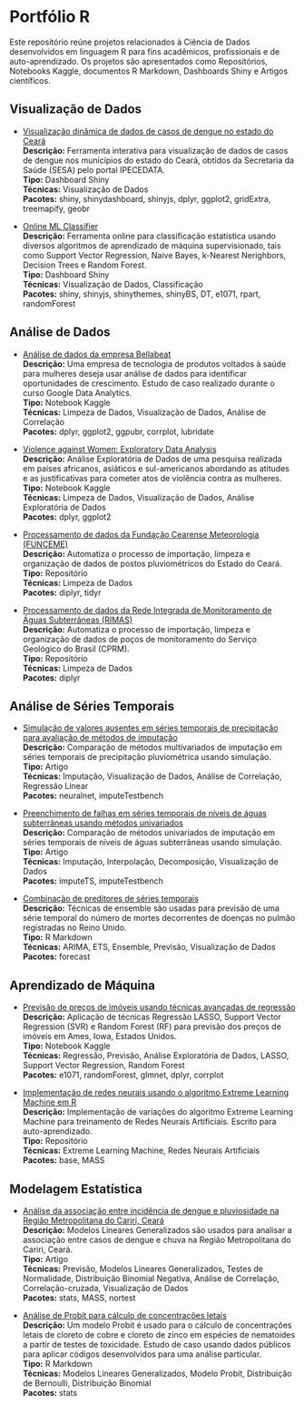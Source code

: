 # Portfólio R

Este repositório reúne projetos relacionados à Ciência de Dados desenvolvidos em linguagem R para fins acadêmicos, profissionais e de auto-aprendizado.
Os projetos são apresentados como Repositórios, Notebooks Kaggle, documentos R Markdown, Dashboards Shiny e Artigos científicos.

## Visualização de Dados

- [Visualização dinâmica de dados de casos de dengue no estado do Ceará](https://rubensocj.shinyapps.io/dengue-ce/)  
**Descrição:** Ferramenta interativa para visualização de dados de casos de dengue nos municípios do estado do Ceará, obtidos da Secretaria da Saúde (SESA) pelo portal IPECEDATA.  
**Tipo:** Dashboard Shiny  
**Técnicas:** Visualização de Dados  
**Pacotes:** shiny, shinydashboard, shinyjs, dplyr, ggplot2, gridExtra, treemapify, geobr

- [Online ML Classifier](https://rubensocj.shinyapps.io/online-ml-classifier/)  
**Descrição:** Ferramenta online para classificação estatística usando diversos algoritmos de aprendizado de máquina supervisionado, tais como Support Vector Regression, Naive Bayes, k-Nearest Nerighbors, Decision Trees e Random Forest.  
**Tipo:** Dashboard Shiny  
**Técnicas:** Visualização de Dados, Classificação  
**Pacotes:** shiny, shinyjs, shinythemes, shinyBS, DT, e1071, rpart, randomForest

## Análise de Dados

- [Análise de dados da empresa Bellabeat](https://www.kaggle.com/code/rubensocj/an-lise-de-dados-da-empresa-bellabeat)  
**Descrição:** Uma empresa de tecnologia de produtos voltados à saúde para mulheres deseja usar análise de dados para identificar oportunidades de crescimento. Estudo de caso realizado durante o curso Google Data Analytics.  
**Tipo:** Notebook Kaggle  
**Técnicas:** Limpeza de Dados, Visualização de Dados, Análise de Correlação  
**Pacotes:** dplyr, ggplot2, ggpubr, corrplot, lubridate

- [Violence against Women: Exploratory Data Analysis](https://www.kaggle.com/rubensocj/violence-against-women-exploratory-data-analysis)  
**Descrição:** Análise Exploratória de Dados de uma pesquisa realizada em países africanos, asiáticos e sul-americanos abordando as atitudes e as justificativas para cometer atos de violência contra as mulheres.  
**Tipo:** Notebook Kaggle  
**Técnicas:** Limpeza de Dados, Visualização de Dados, Análise Exploratória de Dados  
**Pacotes:** dplyr, ggplot2

- [Processamento de dados da Fundação Cearense Meteorologia (FUNCEME)](https://github.com/rubensocj/series-FUNCEME)  
**Descrição:** Automatiza o processo de importação, limpeza e organização de dados de postos pluviométricos do Estado do Ceará.  
**Tipo:** Repositório  
**Técnicas:** Limpeza de Dados  
**Pacotes:** diplyr, tidyr  

- [Processamento de dados da Rede Integrada de Monitoramento de Águas Subterrâneas (RIMAS)](https://github.com/rubensocj/series-RIMAS)  
**Descrição:** Automatiza o processo de importação, limpeza e organização de dados de poços de monitoramento do Serviço Geológico do Brasil (CPRM).  
**Tipo:** Repositório  
**Técnicas:** Limpeza de Dados  
**Pacotes:** diplyr  

## Análise de Séries Temporais

- [Simulação de valores ausentes em séries temporais de precipitação para avaliação de métodos de imputação](https://github.com/rubensocj/arquivo-R/blob/main/src/CunhaJuniorFirmino2022_Climatologia.pdf)  
**Descrição:** Comparação de métodos multivariados de imputação em séries temporais de precipitação pluviométrica usando simulação.  
**Tipo:** Artigo  
**Técnicas:** Imputação, Visualização de Dados, Análise de Correlação, Regressão Linear  
**Pacotes:** neuralnet, imputeTestbench

- [Preenchimento de falhas em séries temporais de níveis de águas subterrâneas usando métodos univariados](https://github.com/rubensocj/arquivo-R/blob/main/src/CunhaJunior2022_ENREHSE.pdf)  
**Descrição:** Comparação de métodos univariados de imputação em séries temporais de níveis de águas subterrâneas usando simulação.  
**Tipo:** Artigo  
**Técnicas:** Imputação, Interpolação, Decomposição, Visualização de Dados  
**Pacotes:** imputeTS, imputeTestbench

- [Combinação de preditores de séries temporais](https://rpubs.com/rubensocj/combination-of-forecasts)  
**Descrição:** Técnicas de ensemble são usadas para previsão de uma série temporal do número de mortes decorrentes de doenças no pulmão registradas no Reino Unido.  
**Tipo:** R Markdown  
**Técnicas:** ARIMA, ETS, Ensemble, Previsão, Visualização de Dados  
**Pacotes:** forecast

## Aprendizado de Máquina

- [Previsão de preços de imóveis usando técnicas avançadas de regressão](https://www.kaggle.com/code/rubensocj/regress-o-lasso-svr-e-random-forest)  
**Descrição:** Aplicação de técnicas Regressão LASSO, Support Vector Regression (SVR) e Random Forest (RF) para previsão dos preços de imóveis em Ames, Iowa, Estados Unidos.  
**Tipo:** Notebook Kaggle  
**Técnicas:** Regressão, Previsão, Análise Exploratória de Dados, LASSO, Support Vector Regression, Random Forest  
**Pacotes:** e1071, randomForest, glmnet, dplyr, corrplot

- [Implementação de redes neurais usando o algoritmo Extreme Learning Machine em R](https://github.com/rubensocj/extreme-learning-machine)  
**Descrição:** Implementação de variações do algoritmo Extreme Learning Machine para treinamento de Redes Neurais Artificiais. Escrito para auto-aprendizado.  
**Tipo:** Repositório  
**Técnicas:** Extreme Learning Machine, Redes Neurais Artificiais  
**Pacotes:** base, MASS

## Modelagem Estatística

- [Análise da associação entre incidência de dengue e
pluviosidade na Região Metropolitana do Cariri, Ceará](https://github.com/rubensocj/arquivo-R/blob/main/src/CunhaJunior2022_GaiaScientia.pdf)  
**Descrição:** Modelos Lineares Generalizados são usados para analisar a associação entre casos de dengue e chuva na Região Metropolitana do Cariri, Ceará.  
**Tipo:** Artigo  
**Técnicas:** Previsão, Modelos Lineares Generalizados, Testes de Normalidade, Distribuição Binomial Negativa, Análise de Correlação, Correlação-cruzada, Visualização de Dados  
**Pacotes:** stats, MASS, nortest

- [Análise de Probit para cálculo de concentrações letais](https://rpubs.com/rubensocj/probit)  
**Descrição:** Um modelo Probit é usado para o cálculo de concentrações letais de cloreto de cobre e cloreto de zinco em espécies de nematoides a partir de testes de toxicidade. Estudo de caso usando dados públicos para aplicar códigos desenvolvidos para uma análise particular.  
**Tipo:** R Markdown  
**Técnicas:** Modelos Lineares Generalizados, Modelo Probit, Distribuição de Bernoulli, Distribuição Binomial  
**Pacotes:** stats

